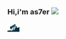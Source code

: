 ### Hi,i'm as7er  <img src="https://media.giphy.com/media/hvRJCLFzcasrR4ia7z/giphy.gif" width="25px">
<img height="20" src="https://github.com/as7er/as7er/blob/61fabd418d70825e950eabdb769bf24cfe6a5ce9/images/code.gif">

